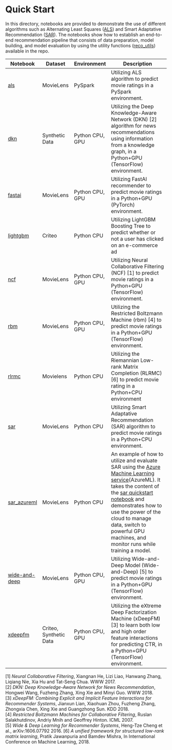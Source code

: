# Quick Start

In this directory, notebooks are provided to demonstrate the use of different algorithms such as
 Alternating Least Squares ([ALS](https://spark.apache.org/docs/latest/api/python/_modules/pyspark/ml/recommendation.html#ALS)) and Smart Adaptative Recommendation ([SAR](https://github.com/Microsoft/Product-Recommendations/blob/master/doc/sar.md)). The notebooks show how to establish an end-to-end recommendation pipeline that consists of
data preparation, model building, and model evaluation by using the utility functions ([reco_utils](../../reco_utils))
 available in the repo.

| Notebook | Dataset | Environment | Description |
| --- | --- | --- | --- |
| [als](als_movielens.ipynb) | MovieLens | PySpark | Utilizing ALS algorithm to predict movie ratings in a PySpark environment.
| [dkn](dkn_synthetic.ipynb) | Synthetic Data | Python CPU, GPU | Utilizing the Deep Knowledge-Aware Network (DKN) [2] algorithm for news recommendations using information from a knowledge graph, in a Python+GPU (TensorFlow) environment.
| [fastai](fastai_movielens.ipynb) | MovieLens | Python CPU, GPU | Utilizing FastAI recommender to predict movie ratings in a Python+GPU (PyTorch) environment.
| [lightgbm](lightgbm_tinycriteo.ipynb) | Criteo | Python CPU | Utilizing LightGBM Boosting Tree to predict whether or not a user has clicked on an e-commerce ad |
| [ncf](ncf_movielens.ipynb) | MovieLens | Python CPU, GPU |  Utilizing Neural Collaborative Filtering (NCF) [1] to predict movie ratings in a Python+GPU (TensorFlow) environment.
| [rbm](rbm_movielens.ipynb)| MovieLens | Python CPU, GPU | Utilizing the Restricted Boltzmann Machine (rbm) [4] to predict movie ratings in a Python+GPU (TensorFlow) environment.<br>
| [rlrmc](rlrmc_movielens.ipynb) | Movielens | Python CPU | Utilizing the Riemannian Low-rank Matrix Completion (RLRMC) [6] to predict movie rating in a Python+CPU environment
| [sar](sar_movielens.ipynb) | MovieLens | Python CPU | Utilizing Smart Adaptative Recommendation (SAR) algorithm to predict movie ratings in a Python+CPU environment.
| [sar_azureml](sar_movielens_with_azureml.ipynb)| MovieLens | Python CPU | An example of how to utilize and evaluate SAR using the [Azure Machine Learning service](https://docs.microsoft.com/azure/machine-learning/service/overview-what-is-azure-ml)(AzureML). It takes the content of the [sar quickstart notebook](sar_movielens.ipynb) and demonstrates how to use the power of the cloud to manage data, switch to powerful GPU machines, and monitor runs while training a model.
| [wide-and-deep](wide_deep_movielens.ipynb) | MovieLens | Python CPU, GPU |  Utilizing Wide-and-Deep Model (Wide-and-Deep) [5] to predict movie ratings in a Python+GPU (TensorFlow) environment.
| [xdeepfm](xdeepfm_criteo.ipynb) | Criteo, Synthetic Data | Python CPU, GPU |  Utilizing the eXtreme Deep Factorization Machine (xDeepFM) [3] to learn both low and high order feature interactions for predicting CTR, in a Python+GPU (TensorFlow) environment.

[1] _Neural Collaborative Filtering_, Xiangnan He, Lizi Liao, Hanwang Zhang, Liqiang Nie, Xia Hu and Tat-Seng Chua. WWW 2017.<br>
[2] _DKN: Deep Knowledge-Aware Network for News Recommendation_, Hongwei Wang, Fuzheng Zhang, Xing Xie and Minyi Guo. WWW 2018.<br>
[3] _xDeepFM: Combining Explicit and Implicit Feature Interactions for Recommender Systems_, Jianxun Lian, Xiaohuan Zhou, Fuzheng Zhang, Zhongxia Chen, Xing Xie and Guangzhong Sun. KDD 2018.<br>
[4] _Restricted Boltzmann Machines for Collaborative Filtering_, Ruslan Salakhutdinov, Andriy Mnih and Geoffrey Hinton. ICML 2007.<br>
[5] _Wide & Deep Learning for Recommender Systems_, Heng-Tze Cheng et al., arXiv:1606.07792 2016.
[6] _A unified framework for structured low-rank matrix learning_, Pratik Jawanpuria and Bamdev Mishra, In International Conference on Machine Learning, 2018.

